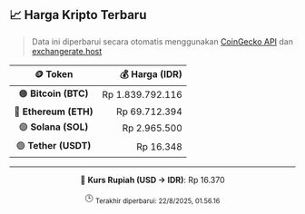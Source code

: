 

<!-- HARGA_KRIPTO -->
## 📈 Harga Kripto Terbaru

> Data ini diperbarui secara otomatis menggunakan [CoinGecko API](https://www.coingecko.com/) dan [exchangerate.host](https://exchangerate.host/)

<div align="center">

| 🪙 Token | 💰 Harga (IDR) |
|:------:|---------------:|
| 🟠 **Bitcoin (BTC)**   | Rp 1.839.792.116 |
| 🔵 **Ethereum (ETH)**  | Rp 69.712.394 |
| 🟣 **Solana (SOL)**    | Rp 2.965.500 |
| 🟢 **Tether (USDT)**   | Rp 16.348 |

---

💱 **Kurs Rupiah (USD → IDR)**: Rp 16.370

🕒 <sub>Terakhir diperbarui: 22/8/2025, 01.56.16</sub>

</div>
<!-- /HARGA_KRIPTO -->